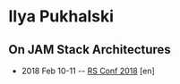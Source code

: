 # Ilya Pukhalski

## On JAM Stack Architectures
- 2018 Feb 10-11 -- [RS Conf 2018](https://youtu.be/s-v3WkIyUck) [en]   
